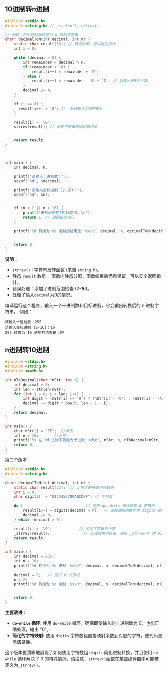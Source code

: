
## 10进制转n进制

```c
#include <stdio.h>
#include <string.h> //  strlen(), strrev()

// 函数：将十进制数转换为 n 进制字符串
char* decimalToN(int decimal, int n) {
    static char result[33]; // 静态分配，可以返回指针
    int i = 0;

    while (decimal > 0) {
        int remainder = decimal % n;
        if (remainder < 10) {
            result[i++] = remainder + '0';
        } else {
            result[i++] = remainder - 10 + 'A'; // 处理大于9的余数
        }
        decimal /= n;
    }

    if (i == 0) {
      result[i++] = '0'; //  处理输入为0的情况
    }

    result[i] = '\0';
    strrev(result); // 反转字符串获得正确结果


    return result;
}



int main() {
    int decimal, n;

    printf("请输入十进制数：");
    scanf("%d", &decimal);

    printf("请输入目标进制 (2-16)：");
    scanf("%d", &n);


    if (n < 2 || n > 16) {
        printf("进制必须在2到16之间。\n");
        return 1; // 返回错误代码
    }

    printf("%d 转换为 %d 进制的结果是：%s\n", decimal, n, decimalToN(decimal, n));


    return 0;
}
```

**说明：**

*   `strrev()` :  字符串反转函数 (来自 `string.h`)。
*   静态 `result` 数组： 函数内静态分配，函数结束后仍然保留，可以安全返回指针。 
*   错误处理：添加了进制范围检查 (2-16)。
*    处理了输入`decimal`为0的情况。


编译运行这个程序，输入一个十进制数和目标进制，它会输出转换后的 n 进制字符串。 例如：

```
请输入十进制数：255
请输入目标进制 (2-16)：16
255 转换为 16 进制的结果是：FF
```


## n进制转10进制

```c
#include <stdio.h>
#include <string.h>
#include <math.h>

int nToDecimal(char *nStr, int n) {
    int decimal = 0;
    int len = strlen(nStr);
    for (int i = 0; i < len; i++) {
        int digit = (nStr[i] <= '9') ? (nStr[i] - '0') : (nStr[i] - 'A' + 10);
        decimal += digit * pow(n, len - 1 - i);
    }
    return decimal;
}

int main() {
    char nStr[] = "FF";  //示例
    int n = 16;       //示例
    printf("%s 在 %d 进制下转换为十进制：%d\n", nStr, n, nToDecimal(nStr, n));
    return 0;
}
```

第二个版本

```c
#include <stdio.h>
#include <string.h>

char* decimalToN(int decimal, int n) {
    static char result[33];  // 足够大的静态字符数组
    int i = 0;
    char digits[] = "0123456789ABCDEF"; // 字符集

    do {                            // 使用 do-while 循环处理 0 的情况
        result[i++] = digits[decimal % n];  // 直接使用余数作为 digits 的索引
        decimal /= n;
    } while (decimal > 0);

    result[i] = '\0';            // 添加字符串终止符
    _strrev(result);               // 反转结果字符串，使用 _strrev() 需 #include <string.h>
    return result;
}

int main() {
    int decimal = 255;
    int n = 16;
    printf("%d 转换为 %d 进制：%s\n", decimal, n, decimalToN(decimal, n)); // 输出 "FF"
    
    decimal = 0;   // 测试 0 的情况
    n = 2;
    printf("%d 转换为 %d 进制：%s\n", decimal, n, decimalToN(decimal, n)); // 输出 "0"


    return 0;
}
```



**主要改进：**

*   **`do-while` 循环:** 使用 `do-while` 循环，确保即使输入的十进制数为 0，也能正确处理，输出 "0"。
*   **简化的字符映射:**  使用 `digits` 字符数组直接映射余数到对应的字符，使代码更简洁易懂。



这个版本更清晰地展现了如何使用字符数组 `digits` 简化进制转换，并且使用 `do-while` 循环解决了 0 的特殊情况。请注意，`strrev()`函数在某些编译器中可能被定义为`_strrev()`。 

